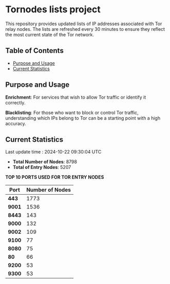 # Tornodes lists project

This repository provides updated lists of IP addresses associated with Tor relay nodes. The lists are refreshed every 30 minutes to ensure they reflect the most current state of the Tor network.

## Table of Contents

- [Purpose and Usage](#purpose-and-usage)
- [Current Statistics](#current-statistics)


## Purpose and Usage

**Enrichment**: For services that wish to allow Tor traffic or identify it correctly.

**Blacklisting**: For those who want to block or control Tor traffic, understanding which IPs belong to Tor can be a starting point with a high accuracy.

## Current Statistics

Last update time : 2024-10-22 09:30:04 UTC

- **Total Number of Nodes**: 8798
- **Total of Entry Nodes**: 5207

**TOP 10 PORTS USED FOR TOR ENTRY NODES**

| **Port** | **Number of Nodes** |
|------|-----------------|
| **443**   | 1773  |
| **9001**   | 1536  |
| **8443**   | 143  |
| **9000**   | 132  |
| **9002**   | 109  |
| **9100**   | 77  |
| **8080**   | 75  |
| **80**   | 66  |
| **9200**   | 53  |
| **9300**   | 53  |

